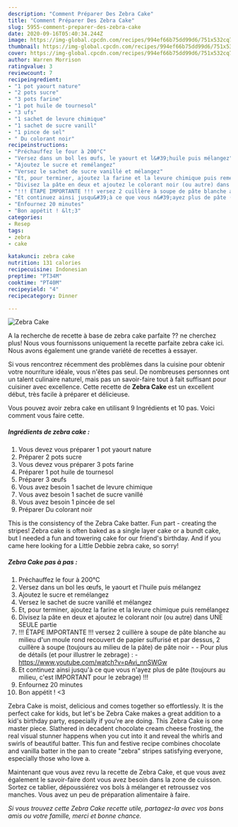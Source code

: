 ```yaml
---
description: "Comment Préparer Des Zebra Cake"
title: "Comment Préparer Des Zebra Cake"
slug: 5955-comment-preparer-des-zebra-cake
date: 2020-09-16T05:40:34.244Z
image: https://img-global.cpcdn.com/recipes/994ef66b75dd99d6/751x532cq70/zebra-cake-photo-principale-de-la-recette.jpg
thumbnail: https://img-global.cpcdn.com/recipes/994ef66b75dd99d6/751x532cq70/zebra-cake-photo-principale-de-la-recette.jpg
cover: https://img-global.cpcdn.com/recipes/994ef66b75dd99d6/751x532cq70/zebra-cake-photo-principale-de-la-recette.jpg
author: Warren Morrison
ratingvalue: 3
reviewcount: 7
recipeingredient:
- "1 pot yaourt nature"
- "2 pots sucre"
- "3 pots farine"
- "1 pot huile de tournesol"
- "3 ufs"
- "1 sachet de levure chimique"
- "1 sachet de sucre vanill"
- "1 pince de sel"
- " Du colorant noir"
recipeinstructions:
- "Préchauffez le four à 200°C"
- "Versez dans un bol les œufs, le yaourt et l&#39;huile puis mélangez"
- "Ajoutez le sucre et remélangez"
- "Versez le sachet de sucre vanillé et mélangez"
- "Et, pour terminer, ajoutez la farine et la levure chimique puis remélangez"
- "Divisez la pâte en deux et ajoutez le colorant noir (ou autre) dans UNE SEULE partie"
- "!!! ÉTAPE IMPORTANTE !!! versez 2 cuillère à soupe de pâte blanche au milieu d&#39;un moule rond recouvert de papier sulfurisé et par dessus, 2 cuillère à soupe (toujours au milieu de la pâte) de pâte noir  Pour plus de détails (et pour illustrer le zebrage) :  https://www.youtube.com/watch?v=pAvi_nnSWGw"
- "Et continuez ainsi jusqu&#39;à ce que vous n&#39;ayez plus de pâte (toujours au milieu, c&#39;est IMPORTANT pour le zebrage) !!!"
- "Enfournez 20 minutes"
- "Bon appétit ! &lt;3"
categories:
- Resep
tags:
- zebra
- cake

katakunci: zebra cake 
nutrition: 131 calories
recipecuisine: Indonesian
preptime: "PT34M"
cooktime: "PT40M"
recipeyield: "4"
recipecategory: Dinner

---
```



![Zebra Cake](https://img-global.cpcdn.com/recipes/994ef66b75dd99d6/751x532cq70/zebra-cake-photo-principale-de-la-recette.jpg)

A la recherche de recette à base de zebra cake parfaite ?? ne cherchez plus! Nous vous fournissons uniquement la recette parfaite zebra cake ici. Nous avons également une grande variété de recettes à essayer.

Si vous rencontrez récemment des problèmes dans la cuisine pour obtenir votre nourriture idéale, vous n'êtes pas seul. De nombreuses personnes ont un talent culinaire naturel, mais pas un savoir-faire tout à fait suffisant pour cuisiner avec excellence. Cette recette de <strong> Zebra Cake </strong> est un excellent début, très facile à préparer et délicieuse.

<!--inarticleads1-->

Vous pouvez avoir zebra cake en utilisant 9 Ingrédients et 10 pas. Voici comment vous faire cette.

##### Ingrédients de zebra cake :

1. Vous devez vous préparer 1 pot yaourt nature
1. Préparer 2 pots sucre
1. Vous devez vous préparer 3 pots farine
1. Préparer 1 pot huile de tournesol
1. Préparer 3 œufs
1. Vous avez besoin 1 sachet de levure chimique
1. Vous avez besoin 1 sachet de sucre vanillé
1. Vous avez besoin 1 pincée de sel
1. Préparer  Du colorant noir


This is the consistency of the Zebra Cake batter. Fun part - creating the stripes! Zebra cake is often baked as a single layer cake or a bundt cake, but I needed a fun and towering cake for our friend&#39;s birthday. And if you came here looking for a Little Debbie zebra cake, so sorry! 

<!--inarticleads2-->

##### Zebra Cake pas à pas :

1. Préchauffez le four à 200°C
1. Versez dans un bol les œufs, le yaourt et l&#39;huile puis mélangez
1. Ajoutez le sucre et remélangez
1. Versez le sachet de sucre vanillé et mélangez
1. Et, pour terminer, ajoutez la farine et la levure chimique puis remélangez
1. Divisez la pâte en deux et ajoutez le colorant noir (ou autre) dans UNE SEULE partie
1. !!! ÉTAPE IMPORTANTE !!! versez 2 cuillère à soupe de pâte blanche au milieu d&#39;un moule rond recouvert de papier sulfurisé et par dessus, 2 cuillère à soupe (toujours au milieu de la pâte) de pâte noir -  - Pour plus de détails (et pour illustrer le zebrage) :  - https://www.youtube.com/watch?v=pAvi_nnSWGw
1. Et continuez ainsi jusqu&#39;à ce que vous n&#39;ayez plus de pâte (toujours au milieu, c&#39;est IMPORTANT pour le zebrage) !!!
1. Enfournez 20 minutes
1. Bon appétit ! &lt;3


Zebra Cake is moist, delicious and comes together so effortlessly. It is the perfect cake for kids, but let&#39;s be Zebra Cake makes a great addition to a kid&#39;s birthday party, especially if you&#39;re are doing. This Zebra Cake is one master piece. Slathered in decadent chocolate cream cheese frosting, the real visual stunner happens when you cut into it and reveal the whirls and swirls of beautiful batter. This fun and festive recipe combines chocolate and vanilla batter in the pan to create &#34;zebra&#34; stripes satisfying everyone, especially those who love a. 

<!--inarticleads1-->

<p>
Maintenant que vous avez revu la recette de Zebra Cake, et que vous avez également le savoir-faire dont vous avez besoin dans la zone de cuisson. Sortez ce tablier, dépoussiérez vos bols à mélanger et retroussez vos manches. Vous avez un peu de préparation alimentaire à faire.
</p>

<p>
<i>Si vous trouvez cette Zebra Cake recette utile, partagez-la avec vos bons amis ou votre famille, merci et bonne chance.</i>
</p>
